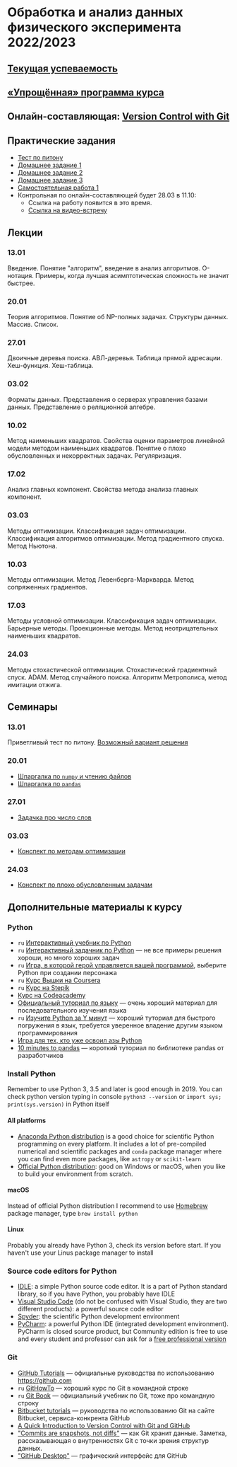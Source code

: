 # Обработка и анализ данных физического эксперимента 2022/2023

## [Текущая успеваемость](https://docs.google.com/spreadsheets/d/1PWr4xQNQdhlXxvolamEu_szToZI8Tx9vgkm-qitiIlc/edit?usp=sharing)

## [«Упрощённая» программа курса](https://drive.google.com/file/d/1O1OIo2LqlTYdqpBWnXI1It-zoP8qkLwE/view?usp=sharing)

## Онлайн-составляющая: [Version Control with Git](https://stepik.org/course/2159/promo#toc)

## Практические задания
- [Тест по питону](https://classroom.github.com/a/pFGy2G9P)
- [Домашнее задание 1](https://classroom.github.com/a/I6yS97C3)
- [Домашнее задание 2](https://classroom.github.com/a/rI-q7mus)
- [Домашнее задание 3](https://classroom.github.com/a/8l88uAXj)
- [Самостоятельная работа 1](https://classroom.github.com/a/n3YcHJ4X)
- Контрольная по онлайн-составляющей будет 28.03 в 11.10:
  - Ссылка на работу появится в это время.
  - [Ссылка на видео-встречу](https://telemost.yandex.ru/j/67421920856519)

## Лекции

### 13.01
Введение. Понятие "алгоритм", введение в анализ алгоритмов. O-нотация. Примеры, когда лучшая асимптотическая сложность не значит быстрее.

### 20.01
Теория алгоритмов. Понятие об NP-полных задачах. Структуры данных. Массив. Список.

### 27.01
Двоичные деревья поиска. АВЛ-деревья. Таблица прямой адресации. Хеш-функция. Хеш-таблица.

### 03.02
Форматы данных. Представления о серверах управления базами данных. Представление о реляционной алгебре.

### 10.02
Метод наименьших квадратов. Свойства оценки параметров линейной модели методом наименьших квадратов.
Понятие о плохо обусловленных и некорректных задачах. Регуляризация.

### 17.02
Анализ главных компонент. Свойства метода анализа главных компонент.

### 03.03
Методы оптимизации. Классификация задач оптимизации. Классификация алгоритмов оптимизации. Метод градиентного спуска. Метод Ньютона.

### 10.03
Методы оптимизации. Метод Левенберга-Маркварда. Метод сопряженных градиентов.

### 17.03
Методы условной оптимизации. Классификация задач оптимизации. Барьерные методы. Проекционные методы. Метод неотрицательных наименьших квадратов.

### 24.03
Методы стохастической оптимизации. Стохастический градиентный спуск. ADAM. Метод случайного поиска. Алгоритм Метрополиса, метод имитации отжига.

## Семинары

### 13.01
Приветливый тест по питону. [Возможный вариант решения](https://github.com/pyoadfe/seminars/blob/master/welcome_test/welcome_test_solution.ipynb)

### 20.01
 * [Шпаргалка по `numpy` и чтению файлов](https://github.com/pyoadfe/seminars/blob/master/numpy/numpy.ipynb)
 * [Шпаргалка по `pandas`](https://github.com/pyoadfe/seminars/blob/master/numpy/pandas.ipynb)

### 27.01
 * [Задачка про число слов](https://github.com/pyoadfe/seminars/blob/master/list_vs_dict/list_vs_dict.ipynb)

### 03.03
 * [Конспект по методам оптимизации](https://raw.githubusercontent.com/pyoadfe/seminars/master/nonlinear_ls/nonlinear_ls.pdf)

### 24.03
 * [Конспект по плохо обусловленным задачам](https://github.com/pyoadfe/seminars/blob/master/ill_posed/ill_posed.ipynb)

## Дополнительные материалы к курсу

### Python

- `ru` [Интерактивный учебник по Python](https://snakify.org/ru/)
- `ru` [Интерактивный задачник по Python](http://pythontutor.ru) — не все примеры решения хороши, но много хороших задач
- `ru` [Игра, в которой герой управляется вашей программой](http://codecombat.com), выберите Python при создании персонажа
- `ru` [Курс Вышки на Coursera](https://www.coursera.org/learn/python-osnovy-programmirovaniya)
- `ru` [Курс на Stepik](https://stepik.org/course/67/)
- [Курс на Codeacademy](https://www.codecademy.com/learn/learn-python-3)
- [Официальный туториал по языку](https://docs.python.org/3/tutorial/index.html) — очень хороший материал для последовательного изучения языка
- `ru` [Изучите Python за Y минут](https://learnxinyminutes.com/docs/ru-ru/python3-ru/) — хороший туториал для быстрого погружения в язык, требуется уверенное владение другим языком программирования
- [Игра для тех, кто уже освоил азы Python](https://py.checkio.org)
- [10 minutes to pandas](https://pandas.pydata.org/pandas-docs/stable/user_guide/10min.html) — короткий туториал по библиотеке pandas от разработчиков

### Install Python

Remember to use Python 3, 3.5 and later is good enough in 2019. You can check python version typing in console `python3 --version` or `import sys; print(sys.version)` in Python itself

#### All platforms
- [Anaconda Python distribution](https://www.anaconda.com/download/) is a good choice for scientific Python programming on every platform. It includes a lot of pre-compiled numerical and scientific packages and `conda` package manager where you can find even more packages, like `astropy` or `scikit-learn`
- [Official Python distribution](https://www.python.org/downloads/): good on Windows or macOS, when you like to build your environment from scratch.

#### macOS
Instead of official Python distribution I recommend to use [Homebrew](http://brew.sh) package manager, type `brew install python`

#### Linux
Probably you already have Python 3, check its version before start. If you haven't use your Linus package manager to install

### Source code editors for Python
- [IDLE](https://docs.python.org/3/library/idle.html): a simple Python source code editor. It is a part of Python standard library, so if you have Python, you probably have IDLE
- [Visual Studio Code](https://code.visualstudio.com) (do not be confused with Visual Studio, they are two different products): a powerful source code editor
- [Spyder](https://www.spyder-ide.org): the scientific Python development environment
- [PyCharm](https://www.jetbrains.com/pycharm/): a powerful Python IDE (integrated development environment). PyCharm is closed source product, but Community edition is free to use and every student and professor can ask for a [free professional version](https://www.jetbrains.com/student/)

### Git

- [GitHub Tutorials](https://guides.github.com) — официальные руководства по использованию <https://github.com>
- `ru` [GitHowTo](https://githowto.com/ru) — хороший курс по Git в командной строке
- `ru` [Git Book](https://git-scm.com/book/ru/v2) — официальный учебник по Git, тоже про командную строку
- [Bitbucket tutorials](https://www.atlassian.com/git/tutorials) — руководства по использованию Git на сайте Bitbucket, сервиса-конкрента GitHub
- [A Quick Introduction to Version Control with Git and GitHub](http://journals.plos.org/ploscompbiol/article?id=10.1371/journal.pcbi.1004668)
- ["Commits are snapshots, not diffs"](https://github.blog/2020-12-17-commits-are-snapshots-not-diffs) — как Git хранит данные. Заметка, рассказывающая о внутренностях Git с точки зрения структур данных.
- ["GitHub Desktop"](https://desktop.github.com/) — графический интерфейс для GitHub
